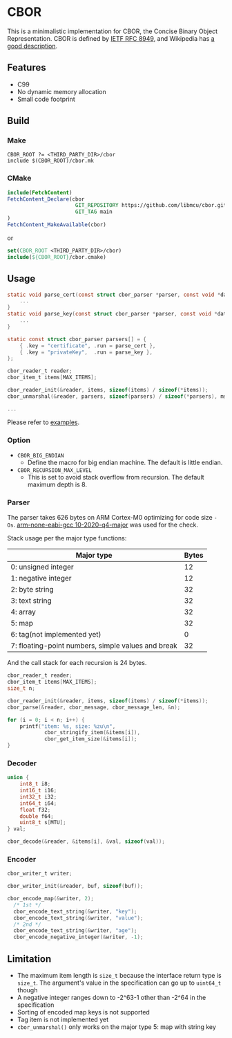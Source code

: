 # CBOR
This is a minimalistic implementation for CBOR, the Concise Binary Object
Representation. CBOR is defined by
[IETF RFC 8949](https://datatracker.ietf.org/doc/html/rfc8949), and
Wikipedia has [a good description](https://en.wikipedia.org/wiki/CBOR).

## Features

* C99
* No dynamic memory allocation
* Small code footprint

## Build
### Make

```make
CBOR_ROOT ?= <THIRD_PARTY_DIR>/cbor
include $(CBOR_ROOT)/cbor.mk
```

### CMake

```cmake
include(FetchContent)
FetchContent_Declare(cbor
                      GIT_REPOSITORY https://github.com/libmcu/cbor.git
                      GIT_TAG main
)
FetchContent_MakeAvailable(cbor)
```

or

```cmake
set(CBOR_ROOT <THIRD_PARTY_DIR>/cbor)
include(${CBOR_ROOT}/cbor.cmake)
```

## Usage

```c
static void parse_cert(const struct cbor_parser *parser, const void *data, size_t datasize, void *arg) {
	...
}
static void parse_key(const struct cbor_parser *parser, const void *data, size_t datasize, void *arg) {
	...
}

static const struct cbor_parser parsers[] = {
	{ .key = "certificate", .run = parse_cert },
	{ .key = "privateKey",  .run = parse_key },
};

cbor_reader_t reader;
cbor_item_t items[MAX_ITEMS];

cbor_reader_init(&reader, items, sizeof(items) / sizeof(*items));
cbor_unmarshal(&reader, parsers, sizeof(parsers) / sizeof(*parsers), msg, msglen, 0);

...
```

Please refer to [examples](examples).

### Option

* `CBOR_BIG_ENDIAN`
  - Define the macro for big endian machine. The default is little endian.
* `CBOR_RECURSION_MAX_LEVEL`
  - This is set to avoid stack overflow from recursion. The default maximum
    depth is 8.

### Parser

The parser takes 626 bytes on ARM Cortex-M0 optimizing for code size `-Os`.
[arm-none-eabi-gcc
10-2020-q4-major](https://developer.arm.com/-/media/Files/downloads/gnu-rm/10-2020q4/gcc-arm-none-eabi-10-2020-q4-major-src.tar.bz2?revision=8f69a18b-dbe3-45ec-b896-3ba56844938d&hash=946C702B1C99A84CD0C441357D578E80B2A56EF9)
was used for the check.

Stack usage per the major type functions:

| Major type                                         | Bytes |
| -------------------------------------------------- | ----- |
| 0: unsigned integer                                | 12    |
| 1: negative integer                                | 12    |
| 2: byte string                                     | 32    |
| 3: text string                                     | 32    |
| 4: array                                           | 32    |
| 5: map                                             | 32    |
| 6: tag(not implemented yet)                        | 0     |
| 7: floating-point numbers, simple values and break | 32    |

And the call stack for each recursion is 24 bytes.

```c
cbor_reader_t reader;
cbor_item_t items[MAX_ITEMS];
size_t n;

cbor_reader_init(&reader, items, sizeof(items) / sizeof(*items));
cbor_parse(&reader, cbor_message, cbor_message_len, &n);

for (i = 0; i < n; i++) {
	printf("item: %s, size: %zu\n",
			cbor_stringify_item(&items[i]),
			cbor_get_item_size(&items[i]);
}
```

### Decoder

```c
union {
	int8_t i8;
	int16_t i16;
	int32_t i32;
	int64_t i64;
	float f32;
	double f64;
	uint8_t s[MTU];
} val;

cbor_decode(&reader, &items[i], &val, sizeof(val));
```

### Encoder

```c
cbor_writer_t writer;

cbor_writer_init(&reader, buf, sizeof(buf));

cbor_encode_map(&writer, 2);
  /* 1st */
  cbor_encode_text_string(&writer, "key");
  cbor_encode_text_string(&writer, "value");
  /* 2nd */
  cbor_encode_text_string(&writer, "age");
  cbor_encode_negative_integer(&writer, -1);
```

## Limitation

* The maximum item length is `size_t` because the interface return type is `size_t`. The argument's value in the specification can go up to `uint64_t` though
* A negative integer ranges down to -2^63-1 other than -2^64 in the specification
* Sorting of encoded map keys is not supported
* Tag item is not implemented yet
* `cbor_unmarshal()` only works on the major type 5: map with string key
